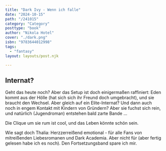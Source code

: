 ```yaml
---
title: "Dark Ivy - Wenn ich falle"
date: "2024-10-15"
path: "/241015"
category: "Category"
posttype: "book"
author: "Nikola Hotel"
cover: "./dark.png"
isbn: "9783644012998"
tags:
  - "fantasy"
layout: layouts/post.njk

---
```

## Internat?

Geht das heute noch? Aber das Setup ist doch einigermaßen raffiniert: Eden kommt aus der Hölle (hat sich sich ihr Freund doch umgebracht), und sie braucht den Wechsel. Aber gleich auf ein Elite-Internat? Und dann auch noch in engem Kontakt mit Kindern von Gründern? Aber sie fuchst sich rein, und natürlich (Jugendroman) entstehen bald zarte Bande ...

Die Clique um sie rum ist cool, und das Leben könnte schön sein.

Wie sagt doch Thalia: Herzzerreißend emotional - für alle Fans von mitreißenden Liebesromanen und Dark Academia. Aber nicht für (aber fertig gelesen habe ich es noch). Den Fortsetzungsband spare ich mir.
